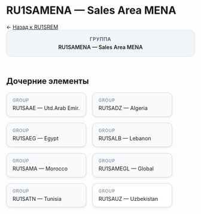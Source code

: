 # RU1SAMENA — Sales Area MENA
<p class="cc-breadcrumb">← <a href='../../level_03/RU1SREM/'>Назад к RU1SREM</a></p>
<style>
.cc-container { display: flex; flex-direction: column; gap: 1.5rem; }
.cc-breadcrumb { margin: 0; }
.cc-parent { padding: 1rem 1.25rem; border-radius: 12px; background: #f1f5f9; border: 1px solid #d8dee9; text-align: center; font-weight: 600; }
.cc-parent .cc-tag { font-size: 0.8rem; text-transform: uppercase; color: #475569; letter-spacing: 0.06em; }
.cc-children { display: flex; flex-wrap: wrap; gap: 1rem; }
.cc-tile { display: block; min-width: 180px; padding: 0.85rem 1rem; border-radius: 12px; border: 1px solid #d1d5db; background: #ffffff; box-shadow: 0 2px 4px rgba(15, 23, 42, 0.08); transition: transform 0.1s ease, box-shadow 0.1s ease; color: inherit; text-decoration: none; }
.cc-tile:hover { transform: translateY(-2px); box-shadow: 0 6px 12px rgba(15, 23, 42, 0.15); }
.cc-tile-leaf { background: #f8fafc; }
.cc-tag { font-size: 0.7rem; color: #64748b; text-transform: uppercase; letter-spacing: 0.08em; margin-bottom: 0.3rem; }
.cc-person { margin-top: 0.35rem; font-size: 0.8rem; color: #1f2937; }
</style>
<div class='cc-container'>
  <div class='cc-parent'>
    <div class='cc-tag'>Группа</div>
    <div>RU1SAMENA — Sales Area MENA</div>
  </div>
  <div>
    <h2>Дочерние элементы</h2>
<div class='cc-children'><div class='cc-tile cc-tile-leaf'><div class='cc-tag'>GROUP</div><div>RU1SAAE — Utd.Arab Emir.</div></div><div class='cc-tile cc-tile-leaf'><div class='cc-tag'>GROUP</div><div>RU1SADZ — Algeria</div></div><div class='cc-tile cc-tile-leaf'><div class='cc-tag'>GROUP</div><div>RU1SAEG — Egypt</div></div><div class='cc-tile cc-tile-leaf'><div class='cc-tag'>GROUP</div><div>RU1SALB — Lebanon</div></div><div class='cc-tile cc-tile-leaf'><div class='cc-tag'>GROUP</div><div>RU1SAMA — Morocco</div></div><div class='cc-tile cc-tile-leaf'><div class='cc-tag'>GROUP</div><div>RU1SAMEGL — Global</div></div><div class='cc-tile cc-tile-leaf'><div class='cc-tag'>GROUP</div><div>RU1SATN — Tunisia</div></div><a class='cc-tile' href='../../level_06/RU1SAUZ/'><div class='cc-tag'>GROUP</div><div>RU1SAUZ — Uzbekistan</div></a></div>
  </div>
</div>
